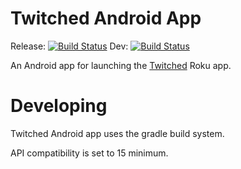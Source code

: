 # Twitched Android App

Release: [![Build Status](https://travis-ci.org/TwitchedApp/twitched-android-app.svg?branch=master)](https://travis-ci.org/TwitchedApp/twitched-android-app)
Dev: [![Build Status](https://travis-ci.org/TwitchedApp/twitched-android-app.svg?branch=develop)](https://travis-ci.org/TwitchedApp/twitched-android-app)

An Android app for launching the [Twitched] Roku app.

# Developing

Twitched Android app uses the gradle build system.

API compatibility is set to 15 minimum.


[Twitched]: https://www.twitched.org